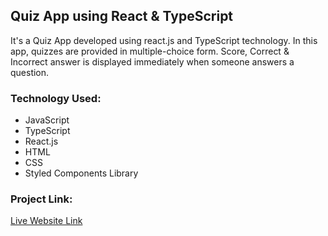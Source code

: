 ## Quiz App using React & TypeScript

It's a Quiz App developed using react.js and TypeScript technology. In this app, quizzes are provided in multiple-choice form. Score, Correct & Incorrect answer is displayed immediately when someone answers a question.

### Technology Used:

- JavaScript
- TypeScript
- React.js
- HTML
- CSS
- Styled Components Library

### Project Link:

<a target="_blank" href="https://masrursakib-react-typescript-quiz-app.netlify.app/">Live Website Link</a>
